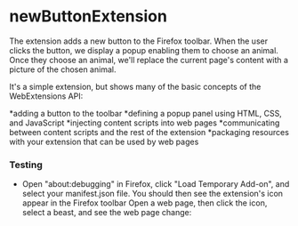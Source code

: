 # newButtonExtension
The extension adds a new button to the Firefox toolbar. When the user clicks the button, 
we display a popup enabling them to choose an animal. Once they choose an animal,
 we'll replace the current page's content with a picture of the chosen animal.

It's a simple extension, but shows many of the basic concepts of the WebExtensions API:

*adding a button to the toolbar
*defining a popup panel using HTML, CSS, and JavaScript
*injecting content scripts into web pages
*communicating between content scripts and the rest of the extension
*packaging resources with your extension that can be used by web pages

### Testing
* Open "about:debugging" in Firefox, click "Load Temporary Add-on", and select your manifest.json file.
 You should then see the extension's icon appear in the Firefox toolbar
Open a web page, then click the icon, select a beast, and see the web page change:

